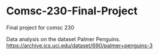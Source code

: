 # Comsc-230-Final-Project
Final project for comsc 230

Data analysis on the dataset Palmer Penguins.
https://archive.ics.uci.edu/dataset/690/palmer+penguins-3 

